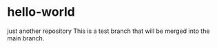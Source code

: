 # hello-world
just another repository
This is a test branch that will be merged into the main branch.
